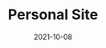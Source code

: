 ---
title: Personal Site
projectLink: https://agustinusnathaniel.com
description: My personal page. Built with SvelteKit.
date: "2021-10-08"
icon: "/app_icons/coconate.png"
stacks: 
  - svelte
---
